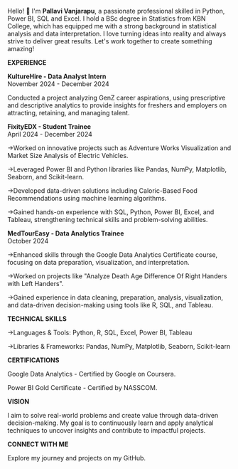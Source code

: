 Hello! 👋 I'm **Pallavi Vanjarapu**, a passionate professional skilled in Python, Power BI, SQL and Excel. I hold a BSc degree in Statistics from KBN College, which has equipped me with a strong background in statistical analysis and data interpretation. I love turning ideas into reality and always strive to deliver great results. Let's work together to create something amazing!

**EXPERIENCE**


**KultureHire - Data Analyst Intern**                 
November 2024 - December 2024

Conducted a project analyzing GenZ career aspirations, using prescriptive and descriptive analytics to provide insights for freshers and employers on attracting, retaining, and managing talent.


**FixityEDX - Student Trainee**                       
April 2024 - December 2024 

->Worked on innovative projects such as Adventure Works Visualization and Market Size Analysis of Electric Vehicles.

->Leveraged Power BI and Python libraries like Pandas, NumPy, Matplotlib, Seaborn, and Scikit-learn.

->Developed data-driven solutions including Caloric-Based Food Recommendations using machine learning algorithms.

->Gained hands-on experience with SQL, Python, Power BI, Excel, and Tableau, strengthening technical skills and problem-solving abilities.


**MedTourEasy - Data Analytics Trainee**             
October 2024 

->Enhanced skills through the Google Data Analytics Certificate course, focusing on data preparation, visualization, and interpretation.

->Worked on projects like "Analyze Death Age Difference Of Right Handers with Left Handers".

->Gained experience in data cleaning, preparation, analysis, visualization, and data-driven decision-making using tools like R, SQL, and Tableau.

**TECHNICAL SKILLS**

->Languages & Tools: Python, R, SQL, Excel, Power BI, Tableau

->Libraries & Frameworks: Pandas, NumPy, Matplotlib, Seaborn, Scikit-learn

**CERTIFICATIONS**

Google Data Analytics - Certified by Google on Coursera.

Power BI Gold Certificate - Certified by NASSCOM.


**VISION**

I aim to solve real-world problems and create value through data-driven decision-making. My goal is to continuously learn and apply analytical techniques to uncover insights and contribute to impactful projects.

**CONNECT WITH ME**

Explore my journey and projects on my GitHub.


